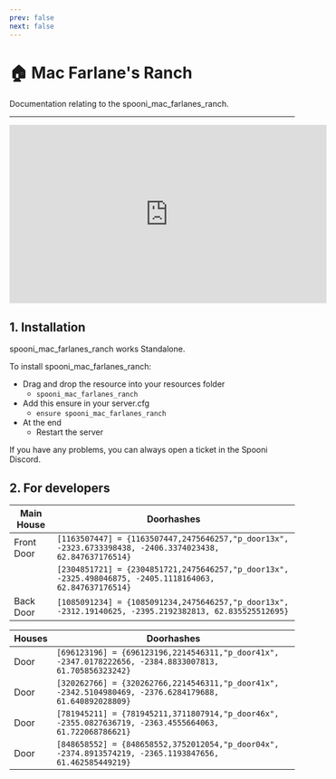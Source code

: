 ```yaml
---
prev: false
next: false
---
```


# 🏠 Mac Farlane's Ranch
Documentation relating to the spooni_mac_farlanes_ranch.

___
<iframe width="560" height="315" src="https://www.youtube.com/embed/cNJcAJRx7N4 " frameborder="0" allow="accelerometer; autoplay; clipboard-write; encrypted-media; gyroscope; picture-in-picture; web-share" allowfullscreen></iframe>

## 1. Installation
spooni_mac_farlanes_ranch works Standalone.  

To install spooni_mac_farlanes_ranch:
- Drag and drop the resource into your resources folder
  - `spooni_mac_farlanes_ranch`
- Add this ensure in your server.cfg
  - `ensure spooni_mac_farlanes_ranch`
- At the end
  - Restart the server

If you have any problems, you can always open a ticket in the Spooni Discord.

## 2. For developers
| Main House                | Doorhashes
|---------------------------|----------------------------------------------------------------------------------|
| Front Door                | `[1163507447] = {1163507447,2475646257,"p_door13x", -2323.6733398438, -2406.3374023438, 62.847637176514}`
|                           | `[2304851721] = {2304851721,2475646257,"p_door13x", -2325.498046875, -2405.1118164063, 62.847637176514}`
| Back Door                 | `[1085091234] = {1085091234,2475646257,"p_door13x", -2312.19140625, -2395.2192382813, 62.835525512695}`


| Houses                    | Doorhashes
|---------------------------|----------------------------------------------------------------------------------|
| Door                      | `[696123196] = {696123196,2214546311,"p_door41x", -2347.0178222656, -2384.8833007813, 61.705856323242}`
| Door                      | `[320262766] = {320262766,2214546311,"p_door41x", -2342.5104980469, -2376.6284179688, 61.640892028809}`
| Door                      | `[781945211] = {781945211,3711807914,"p_door46x", -2355.0827636719, -2363.4555664063, 61.722068786621}`
| Door                      | `[848658552] = {848658552,3752012054,"p_door04x", -2374.8913574219, -2365.1193847656, 61.462585449219}`